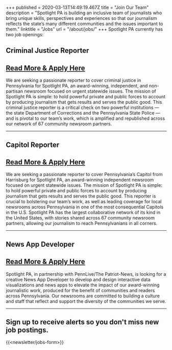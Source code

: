 +++
published = 2020-03-13T14:49:19.467Z
title = "Join Our Team"
description = "Spotlight PA is building an inclusive team of journalists who bring unique skills, perspectives and experiences so that our journalism reflects the state’s many different communities and the issues important to them."
linktitle = "Jobs"
url = "/about/jobs/"
+++
Spotlight PA currently has two job openings:

## Criminal Justice Reporter

## [Read More & Apply Here](https://us60.dayforcehcm.com/CandidatePortal/en-US/philainquirer/Posting/View/191)

We are seeking a passionate reporter to cover criminal justice in Pennsylvania for Spotlight PA, an award-winning, independent, and non-partisan newsroom focused on urgent statewide issues. The mission of Spotlight PA is simple: to hold powerful private and public forces to account by producing journalism that gets results and serves the public good. This criminal justice reporter is a critical check on two powerful institutions — the state Department of Corrections and the Pennsylvania State Police — and is pivotal to our team’s work, which is amplified and republished across our network of 67 community newsroom partners.

- - -

## Capitol Reporter

## [Read More & Apply Here](https://us59.dayforcehcm.com/CandidatePortal/en-US/philainquirer/Posting/View/169)

We are seeking a passionate reporter to cover Pennsylvania’s Capitol from Harrisburg for Spotlight PA, an award-winning independent newsroom focused on urgent statewide issues. The mission of Spotlight PA is simple: to hold powerful private and public forces to account by producing journalism that gets results and serves the public good. This reporter is crucial to bolstering our team’s work, as well as leading coverage for local newsrooms across Pennsylvania in one of the most consequential Capitols in the U.S. Spotlight PA has the largest collaborative network of its kind in the United States, with stories shared across 67 community newsroom partners, allowing our journalism to reach Pennsylvanians in all corners.

- - -

## News App Developer

## [Read More & Apply Here](https://recruiting.adp.com/srccar/public/RTI.home?c=2171807&d=AdvanceLocalExternalCareerSite&r=5000697558706&_fromPublish=true)

Spotlight PA, in partnership with PennLive/The Patriot-News, is looking for a creative News App Developer to develop and design interactive data visualizations and news apps to elevate the impact of our award-winning journalistic work, produced for the benefit of communities and readers across Pennsylvania. Our newsrooms are committed to building a culture and staff that reflect and support the diversity of the communities we serve.


- - -


## Sign up to receive alerts so you don't miss new job postings.

{{<newsletter/jobs-form>}}